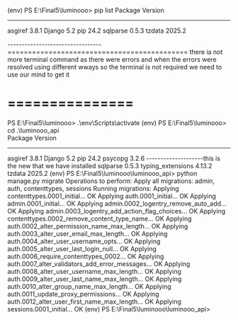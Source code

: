 (env) PS E:\Final5\luminooo> pip list
Package  Version
-------- -------
asgiref  3.8.1
Django   5.2
pip      24.2
sqlparse 0.5.3
tzdata   2025.2

---------------------------------============================================
there ia not more terminal command as there were errors and when the errors were resolved using different wways so the terminal is not required we need to use our mind to get it 

===============
======================================================
PS E:\Final5\luminooo> .\env\Scripts\activate 
(env) PS E:\Final5\luminooo> cd .\luminooo_api\
Package           Version
----------------- -------
asgiref           3.8.1
Django            5.2
pip               24.2
psycopg           3.2.6    --------------------this is the new that we have installed 
sqlparse          0.5.3
typing_extensions 4.13.2
tzdata            2025.2
(env) PS E:\Final5\luminooo\luminooo_api> python manage.py migrate
Operations to perform:
  Apply all migrations: admin, auth, contenttypes, sessions
Running migrations:
  Applying contenttypes.0001_initial... OK
  Applying auth.0001_initial... OK
  Applying admin.0001_initial... OK
  Applying admin.0002_logentry_remove_auto_add... OK
  Applying admin.0003_logentry_add_action_flag_choices... OK
  Applying contenttypes.0002_remove_content_type_name... OK
  Applying auth.0002_alter_permission_name_max_length... OK
  Applying auth.0003_alter_user_email_max_length... OK
  Applying auth.0004_alter_user_username_opts... OK
  Applying auth.0005_alter_user_last_login_null... OK
  Applying auth.0006_require_contenttypes_0002... OK
  Applying auth.0007_alter_validators_add_error_messages... OK
  Applying auth.0008_alter_user_username_max_length... OK
  Applying auth.0009_alter_user_last_name_max_length... OK
  Applying auth.0010_alter_group_name_max_length... OK
  Applying auth.0011_update_proxy_permissions... OK
  Applying auth.0012_alter_user_first_name_max_length... OK
  Applying sessions.0001_initial... OK
(env) PS E:\Final5\luminooo\luminooo_api> 